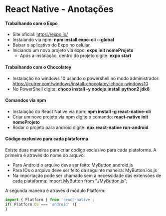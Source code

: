 # React Native - Anotações

#### Trabalhando com o Expo

- Site oficial: https://expo.io/
- Instalando via npm: **npm install expo-cli --global**
- Baixar o aplicativo do Expo no celular.
- Iniciando um novo projeto via expo: **expo init nomeProjeto**
    - Após a instalação, dentro do projeto digite: **expo start**

#### Trabalhando com o Chocolatey

- Instalação no windows 10 usando o powershell no modo administrador: https://jcutrer.com/windows/install-chocolatey-choco-windows10
- No PowerShell digite: **choco install -y nodejs.install python2 jdk8**

#### Comandos via npm

- Instalação do React Native via npm: **npm install -g react-native-cli**
- Criar um novo projeto via npm digite o comando: **react-native init nomeProjeto**
- Rodar o projeto para android digite: **npx react-native run-android**

#### Código exclusivo para cada plataforma

Existe duas maneiras para criar código exclusivo para cada plataforma. 
A primeira é através do nome do arquvo:

- Para Android o arquivo deve ser feito: MyButton.android.js
- Para IOs o arquivo deve ser feito da seguinte maneira: MyButton.ios.js
- Na importação pode ser chamado sem a necessidade das extensões de cada plataforma: import MyButton from "./MyButton.js";

A segunda maneira é através d módulo Platform:

```js
import { Platform } from 'react-native';
if( Platform.OS === 'android' ){
}
```